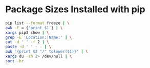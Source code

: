 # Package Sizes Installed with pip

```sh
pip list --format freeze | \
awk -F = {'print $1'} | \
xargs pip3 show | \
grep -E 'Location:|Name:' | \
cut -d ' ' -f 2 | \
paste -d ' ' - - | \
awk '{print $2 "/" tolower($1)}' | \
xargs du -sh 2> /dev/null | \
sort -hr
```
